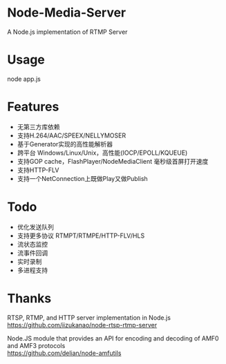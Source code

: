# Node-Media-Server
A Node.js implementation of RTMP Server 
 
# Usage 
  node app.js

# Features
 - 无第三方库依赖
 - 支持H.264/AAC/SPEEX/NELLYMOSER
 - 基于Generator实现的高性能解析器
 - 跨平台 Windows/Linux/Unix，高性能(IOCP/EPOLL/KQUEUE)
 - 支持GOP cache，FlashPlayer/NodeMediaClient 毫秒级首屏打开速度
 - 支持HTTP-FLV
 - 支持一个NetConnection上既做Play又做Publish
 
# Todo
 - 优化发送队列
 - 支持更多协议  RTMPT/RTMPE/HTTP-FLV/HLS
 - 流状态监控
 - 流事件回调
 - 实时录制
 - 多进程支持

# Thanks
RTSP, RTMP, and HTTP server implementation in Node.js  
https://github.com/iizukanao/node-rtsp-rtmp-server

Node.JS module that provides an API for encoding and decoding of AMF0 and AMF3 protocols  
https://github.com/delian/node-amfutils
